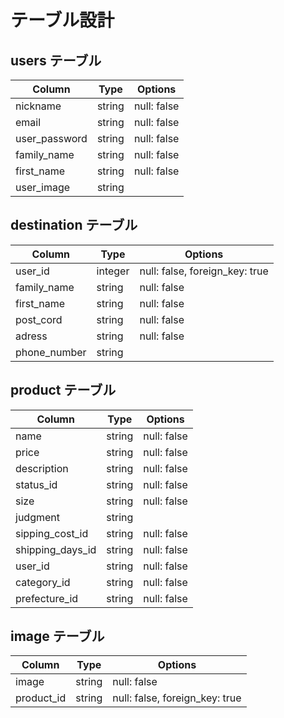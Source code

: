 # テーブル設計

## users テーブル

| Column        | Type   | Options     |
| ------------- | ------ | ----------- |
| nickname      | string | null: false |
| email         | string | null: false |
| user_password | string | null: false |
| family_name   | string | null: false |
| first_name    | string | null: false |
| user_image    | string |             |



## destination テーブル

| Column       | Type    | Options                        |
| ------------ | ------- | ------------------------------ |
| user_id      | integer | null: false, foreign_key: true |
| family_name  | string  | null: false                    |
| first_name   | string  | null: false                    |
| post_cord    | string  | null: false                    |
| adress       | string  | null: false                    |
| phone_number | string  |                                |

## product テーブル

| Column           | Type    | Options     |
| ---------------- | ------- | ----------- |
| name             | string  | null: false |
| price            | string  | null: false |
| description      | string  | null: false |
| status_id        | string  | null: false |
| size             | string  | null: false |
| judgment         | string  |             |
| sipping_cost_id  | string  | null: false |
| shipping_days_id | string  | null: false |
| user_id          | string  | null: false |
| category_id      | string  | null: false |
| prefecture_id    | string  | null: false |

## image テーブル

| Column     | Type       | Options                        |
| ---------- | ---------- | ------------------------------ |
| image      | string     | null: false                    |
| product_id | string     | null: false, foreign_key: true |

